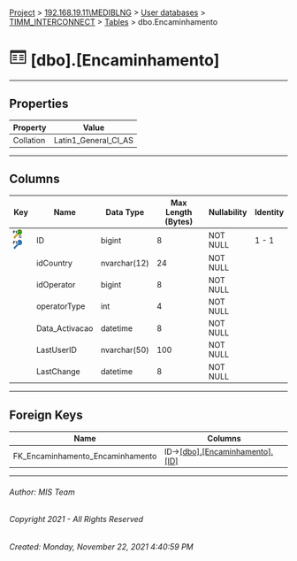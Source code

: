#### 

[Project](../../../../index.md) > [192.168.19.11\\MEDIBLNG](../../../index.md) > [User databases](../../index.md) > [TIMM_INTERCONNECT](../index.md) > [Tables](Tables.md) > dbo.Encaminhamento

# ![Tables](../../../../Images/Table32.png) [dbo].[Encaminhamento]

---

## <a name="#properties"></a>Properties

| Property | Value |
|---|---|
| Collation | Latin1_General_CI_AS |


---

## <a name="#columns"></a>Columns

| Key | Name | Data Type | Max Length (Bytes) | Nullability | Identity |
|---|---|---|---|---|---|
| [![Cluster Primary Key PK_encaminhamento: ID](../../../../Images/pkcluster.png)](#indexes)[![Foreign Keys FK_Encaminhamento_Encaminhamento: [dbo].[Encaminhamento].ID](../../../../Images/fk.png)](#foreignkeys) | ID | bigint | 8 | NOT NULL | 1 - 1 |
|  | idCountry | nvarchar(12) | 24 | NOT NULL |  |
|  | idOperator | bigint | 8 | NOT NULL |  |
|  | operatorType | int | 4 | NOT NULL |  |
|  | Data_Activacao | datetime | 8 | NOT NULL |  |
|  | LastUserID | nvarchar(50) | 100 | NOT NULL |  |
|  | LastChange | datetime | 8 | NOT NULL |  |


---

## <a name="#foreignkeys"></a>Foreign Keys

| Name | Columns |
|---|---|
| FK_Encaminhamento_Encaminhamento | ID->[[dbo].[Encaminhamento].[ID]]() |


---

###### Author:  MIS Team

###### Copyright 2021 - All Rights Reserved

###### Created: Monday, November 22, 2021 4:40:59 PM

